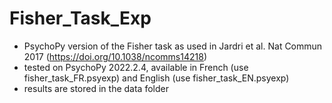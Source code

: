 # Fisher_Task_Exp
+ PsychoPy version of the Fisher task as used in Jardri et al. Nat Commun 2017 (https://doi.org/10.1038/ncomms14218)
+ tested on PsychoPy 2022.2.4, available in French (use fisher_task_FR.psyexp) and English (use fisher_task_EN.psyexp)
+ results are stored in the data folder
